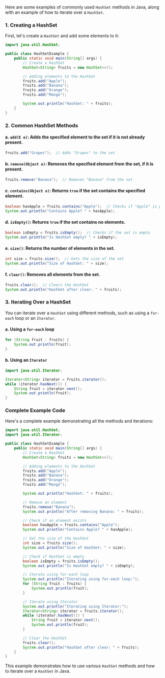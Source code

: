 Here are some examples of commonly used `HashSet` methods in Java, along with an example of how to iterate over a `HashSet`.

### 1. **Creating a HashSet**

First, let's create a `HashSet` and add some elements to it:

```java
import java.util.HashSet;

public class HashSetExample {
    public static void main(String[] args) {
        // Create a HashSet
        HashSet<String> fruits = new HashSet<>();

        // Adding elements to the HashSet
        fruits.add("Apple");
        fruits.add("Banana");
        fruits.add("Orange");
        fruits.add("Mango");

        System.out.println("HashSet: " + fruits);
    }
}
```

### 2. **Common HashSet Methods**

#### a. **`add(E e)`**: Adds the specified element to the set if it is not already present.

```java
fruits.add("Grapes");  // Adds "Grapes" to the set
```

#### b. **`remove(Object o)`**: Removes the specified element from the set, if it is present.

```java
fruits.remove("Banana");  // Removes "Banana" from the set
```

#### c. **`contains(Object o)`**: Returns `true` if the set contains the specified element.

```java
boolean hasApple = fruits.contains("Apple");  // Checks if "Apple" is present
System.out.println("Contains Apple? " + hasApple);
```

#### d. **`isEmpty()`**: Returns `true` if the set contains no elements.

```java
boolean isEmpty = fruits.isEmpty();  // Checks if the set is empty
System.out.println("Is HashSet empty? " + isEmpty);
```

#### e. **`size()`**: Returns the number of elements in the set.

```java
int size = fruits.size();  // Gets the size of the set
System.out.println("Size of HashSet: " + size);
```

#### f. **`clear()`**: Removes all elements from the set.

```java
fruits.clear();  // Clears the HashSet
System.out.println("HashSet after clear: " + fruits);
```

### 3. **Iterating Over a HashSet**

You can iterate over a `HashSet` using different methods, such as using a `for-each` loop or an `Iterator`.

#### a. **Using a `for-each` loop**

```java
for (String fruit : fruits) {
    System.out.println(fruit);
}
```

#### b. **Using an `Iterator`**

```java
import java.util.Iterator;

Iterator<String> iterator = fruits.iterator();
while (iterator.hasNext()) {
    String fruit = iterator.next();
    System.out.println(fruit);
}
```

### Complete Example Code

Here's a complete example demonstrating all the methods and iterations:

```java
import java.util.HashSet;
import java.util.Iterator;

public class HashSetExample {
    public static void main(String[] args) {
        // Create a HashSet
        HashSet<String> fruits = new HashSet<>();

        // Adding elements to the HashSet
        fruits.add("Apple");
        fruits.add("Banana");
        fruits.add("Orange");
        fruits.add("Mango");

        System.out.println("HashSet: " + fruits);

        // Remove an element
        fruits.remove("Banana");
        System.out.println("After removing Banana: " + fruits);

        // Check if an element exists
        boolean hasApple = fruits.contains("Apple");
        System.out.println("Contains Apple? " + hasApple);

        // Get the size of the HashSet
        int size = fruits.size();
        System.out.println("Size of HashSet: " + size);

        // Check if HashSet is empty
        boolean isEmpty = fruits.isEmpty();
        System.out.println("Is HashSet empty? " + isEmpty);

        // Iterate using for-each loop
        System.out.println("Iterating using for-each loop:");
        for (String fruit : fruits) {
            System.out.println(fruit);
        }

        // Iterate using Iterator
        System.out.println("Iterating using Iterator:");
        Iterator<String> iterator = fruits.iterator();
        while (iterator.hasNext()) {
            String fruit = iterator.next();
            System.out.println(fruit);
        }

        // Clear the HashSet
        fruits.clear();
        System.out.println("HashSet after clear: " + fruits);
    }
}
```

This example demonstrates how to use various `HashSet` methods and how to iterate over a `HashSet` in Java.

